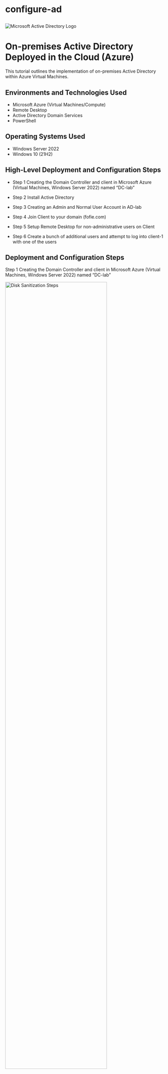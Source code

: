 # configure-ad<p align="center">
<img src="https://i.imgur.com/pU5A58S.png" alt="Microsoft Active Directory Logo"/>
</p>

<h1>On-premises Active Directory Deployed in the Cloud (Azure)</h1>
This tutorial outlines the implementation of on-premises Active Directory within Azure Virtual Machines.<br />



<h2>Environments and Technologies Used</h2>

- Microsoft Azure (Virtual Machines/Compute)
- Remote Desktop
- Active Directory Domain Services
- PowerShell

<h2>Operating Systems Used </h2>

- Windows Server 2022
- Windows 10 (21H2)

<h2>High-Level Deployment and Configuration Steps</h2>

- Step 1 Creating the Domain Controller and client in  Microsoft Azure (Virtual Machines, Windows Server 2022) named “DC-lab”

- Step 2 Install Active Directory

- Step 3 Creating an Admin and Normal User Account in AD-lab

- Step 4 Join Client to your domain (fofie.com)

- Step 5 Setup Remote Desktop for non-administrative users on Client
- Step 6 Create a bunch of additional users and attempt to log into client-1 with one of the users


<h2>Deployment and Configuration Steps</h2>

Step 1 Creating the Domain Controller and client in  Microsoft Azure (Virtual Machines, Windows Server 2022) named “DC-lab”
<br />

<p>
<img src="https://i.imgur.com/SSbqS4w.png" height="80%" width="80%" alt="Disk Sanitization Steps"/>
</p>
<p>
<img src="https://i.imgur.com/20NbFKW.png" height="80%" width="80%" alt="Disk Sanitization Steps"/>
</p>
<p>
<img src="https://i.imgur.com/s6yAeka.png" height="80%" width="80%" alt="Disk Sanitization Steps"/>
</p>
<p>
<img src="https://i.imgur.com/ELsUDvG.pngg" height="80%" width="80%" alt="Disk Sanitization Steps"/>
</p>
<p>
Creation of damain controller.
</p>
<br />
<p>
<img src="https://i.imgur.com/bTWGHSl.png" height="80%" width="80%" alt="Disk Sanitization Steps"/>
</p>
<p>
<img src="https://i.imgur.com/74fMrN3.png" height="80%" width="80%" alt="Disk Sanitization Steps"/>
</p>
<p>
Creation of client VM with user name "labuser".
</p>
Step 2 Installation of Active Directory
<br />

<p>
<img src="https://i.imgur.com/IF8Ueze.png" height="80%" width="80%" alt="Disk Sanitization Steps"/>
</p>
<p>
<img src="https://i.imgur.com/3GOElfa.png" height="80%" width="80%" alt="Disk Sanitization Steps"/>
</p>
<p>
<img src="https://i.imgur.com/ymSrDkl.png" height="80%" width="80%" alt="Disk Sanitization Steps"/>
</p>
<p>
<img src="https://i.imgur.com/kTLgMg8.png" height="80%" width="80%" alt="Disk Sanitization Steps"/>
</p>
<p>
<img src="https://i.imgur.com/QoISSPw.png" height="80%" width="80%" alt="Disk Sanitization Steps"/>
</p>
<p>
<img src="https://i.imgur.com/oJIl4Uu.png" height="80%" width="80%" alt="Disk Sanitization Steps"/>
</p>
<p>
<img src="https://i.imgur.com/V3WsJe3.png" height="80%" width="80%" alt="Disk Sanitization Steps"/>
</p>
<p>
After a sucessful login to DC-lab, we install Active Directory Domain Services, next we Promote as a DC: Seting up a new forest as fofie.com.
</p>
Step 3 Creating an Admin and Normal User Account in AD-lab
<br />
<p>
<img src="https://i.imgur.com/DJmEXEB.png" height="80%" width="80%" alt="Disk Sanitization Steps"/>
</p>
<p>
<img src="https://i.imgur.com/DJmEXEB.png" height="80%" width="80%" alt="Disk Sanitization Steps"/>
</p>
<p>
<img src="https://i.imgur.com/DJmEXEB.png" height="80%" width="80%" alt="Disk Sanitization Steps"/>
</p>
<p>
<img src="https://i.imgur.com/DJmEXEB.png" height="80%" width="80%" alt="Disk Sanitization Steps"/>
</p>
<p>
Lorem ipsum dolor sit amet, consectetur adipiscing elit, sed do eiusmod tempor incididunt ut labore et dolore magna aliqua. Ut enim ad minim veniam, quis nostrud exercitation ullamco laboris nisi ut aliquip ex ea commodo consequat. Duis aute irure dolor in reprehenderit in voluptate velit esse cillum dolore eu fugiat nulla pariatur.
</p>
